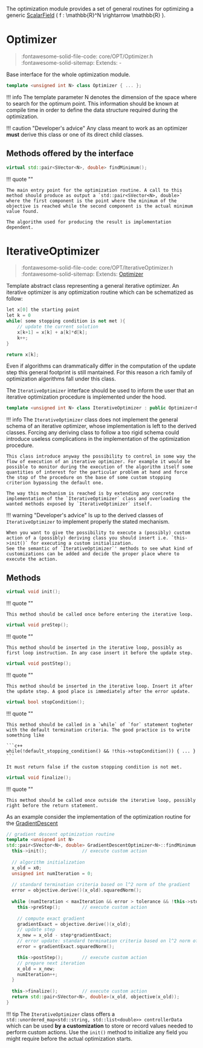 The optimization module provides a set of general routines for optimizing a generic [ScalarField](ScalarField.md) \( f : \mathbb{R}^N \rightarrow \mathbb{R} \).

# Optimizer

> :fontawesome-solid-file-code: core/OPT/Optimizer.h &nbsp;&nbsp;&nbsp;&nbsp;&nbsp;&nbsp; :fontawesome-solid-sitemap: Extends: -

Base interface for the whole optimization module. 

``` c++
template <unsigned int N> class Optimizer { ... };
```

!!! info
    The template parameter N denotes the dimension of the space where to search for the optimum point. This information should be known at compile time in order to define the data structure required during the optimization.

!!! caution "Developer's advice"
    Any class meant to work as an optimizer **must** derive this class or one of its direct child classes.
	
## Methods offered by the interface

``` c++
virtual std::pair<SVector<N>, double> findMinimum();
```

!!! quote ""
	
    The main entry point for the optimization routine. A call to this method should produce as output a `std::pair<SVector<N>, double>` where the first component is the point where the minimum of the objective is reached while the second component is the actual minimum value found. 
	
	The algorithm used for producing the result is implementation dependent.

# IterativeOptimizer <a name="IterativeOptimizer"></a> 

> :fontawesome-solid-file-code: core/OPT/IterativeOptimizer.h &nbsp;&nbsp;&nbsp;&nbsp;&nbsp;&nbsp; :fontawesome-solid-sitemap: Extends: [Optimizer](Optimizer.md)

Template abstract class representing a general iterative optimizer. An iterative optimizer is any optimization routine which can be schematized as follow:

``` c++ linenums="1"
let x[0] the starting point
let k = 0 
while( some stopping condition is not met ){
	// update the current solution
	x[k+1] = x[k] + a[k]*d[k];
	k++;
}

return x[k];
```

Even if algorithms can drammatically differ in the computation of the update step this general footprint is still mantained. For this reason a rich family of optimization algorithms fall under this class.

The `IterativeOptimizer` interface should be used to inform the user that an iterative optimization procedure is implemented under the hood.

``` c++
template <unsigned int N> class IterativeOptimizer : public Optimizer<N> { ... };
```

!!! info
    The `IterativeOptimizer` class does not implement the general schema of an iterative optimizer, whose implementation is left to the derived classes. Forcing any deriving class to follow a too rigid schema could introduce useless complications in the implementation of the optimization procedure.
	
	This class introduce anyway the possibility to control in some way the flow of execution of an iterative optimizer. For example it would be possible to monitor during the execution of the algorithm itself some quantities of interest for the particular problem at hand and force the stop of the procedure on the base of some custom stopping criterion bypassing the default one.
	
    The way this mechanism is reached is by extending any concrete implementation of the `IterativeOptimizer` class and overloading the wanted methods exposed by `IterativeOptimizer` itself.

!!! warning "Developer's advice"
    Is up to the derived classes of `IterativeOptimizer` to implement properly the stated mechanism. 
	
	When you want to give the possibility to execute a (possibly) custom action of a (possibly) deriving class you should insert i.e. `this->init()` for executing a custom initialization.
	See the semantic of `IterativeOptimizer`' methods to see what kind of customizations can be added and decide the proper place where to execute the action.


## Methods

``` c++
virtual void init();
```

!!! quote ""
	
	This method should be called once before entering the iterative loop.
	
``` c++
virtual void preStep();
```

!!! quote ""
	
	This method should be inserted in the iterative loop, possibly as first loop instruction. In any case insert it before the update step.

``` c++
virtual void postStep();
```

!!! quote ""
	
    This method should be inserted in the iterative loop. Insert it after the update step. A good place is immediately after the error update.


``` c++
virtual bool stopCondition();
```

!!! quote ""
	
	This method should be called in a `while` of `for` statement togheter with the default termination criteria. The good practice is to write something like
	
	```c++
	while(!default_stopping_condition() && !this->stopCondition()) { ... }
	```

	It must return false if the custom stopping condition is not met.

``` c++
virtual void finalize();
```

!!! quote ""
	
	This method should be called once outside the iterative loop, possibly right before the return statement.

As an example consider the implementation of the optimization routine for the [GradientDescent](GradientDescentOptimizer.md)


``` c++ linenums="1" hl_lines="4 13 14 23 29"
// gradient descent optimization routine
template <unsigned int N>
std::pair<SVector<N>, double> GradientDescentOptimizer<N>::findMinimum(){
  this->init();             // execute custom action
  
  // algorithm initialization
  x_old = x0;
  unsigned int numIteration = 0;
  
  // standard termination criteria based on l^2 norm of the gradient
  error = objective.derive()(x_old).squaredNorm();
  
  while (numIteration < maxIteration && error > tolerance && !this->stopCondition()){
    this->preStep();        // execute custom action
    
    // compute exact gradient
    gradientExact = objective.derive()(x_old);
    // update step    
    x_new = x_old - step*gradientExact;
    // error update: standard termination criteria based on l^2 norm of the gradient
    error = gradientExact.squaredNorm();

    this->postStep();       // execute custom action
    // prepare next iteration    
    x_old = x_new;    
    numIteration++;
  }
  
  this->finalize();         // execute custom action
  return std::pair<SVector<N>, double>(x_old, objective(x_old));
}
```

!!! tip
    The `IterativeOptimizer` class offers a `std::unordered_map<std::string, std::list<double>> controllerData` which can be used **by a customization** to store or record values needed to perform custom actions. Use the `init()` method to initialize any field you might require before the actual optimization starts.
